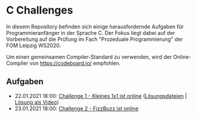 # C Challenges

In diesem Repository befinden sich einige herausfordernde Aufgaben für Programmieranfänger in der Sprache C. Der Fokus liegt dabei auf der Vorbereitung auf die Prüfung im Fach "Prozeduale Programmierung" der FOM Leipzig WS2020. 

Um einen gemeinsamen Compiler-Standard zu verwenden, wird der Online-Compiler von https://codeboard.io/ empfohlen.

## Aufgaben

- 22.01.2021 18:00: [Challenge 1 - Kleines 1x1 ist online](./challenge-01-kleines-1-mal-1) ([Lösungsdateien](./challenge-01-kleines-1-mal-1/solution) | [Lösung als Video](https://youtu.be/XshlRk_YL2U)) 
- 23.01.2021 18:00: [Challenge 2 - FizzBuzz ist online](./challenge-02-fizzbuzz)
